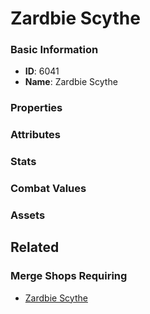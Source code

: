 # Zardbie Scythe

<no description available>

### Basic Information

- **ID**: 6041
- **Name**: Zardbie Scythe

### Properties


### Attributes


### Stats


### Combat Values


### Assets


## Related

### Merge Shops Requiring

- [Zardbie Scythe](../merge-shops/99-zardbie-scythe.md)

